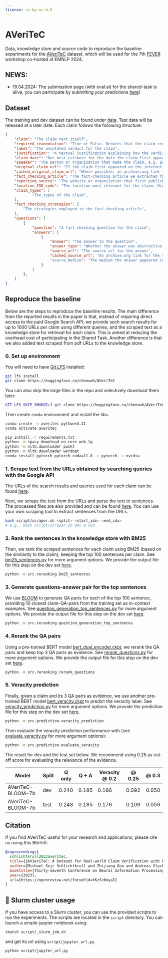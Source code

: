 ```yaml
---
license: cc-by-nc-4.0
---
```


# AVeriTeC

Data, knowledge store and source code to reproduce the baseline experiments for the [AVeriTeC](https://arxiv.org/abs/2305.13117) dataset, which will be used for the 7th [FEVER](https://fever.ai/) workshop co-hosted at EMNLP 2024.


## NEWS:
 - 19.04.2024: The submisstion page (with eval.ai) for the shared-task is alive, you can participate by submitting your predictions [here](https://eval.ai/web/challenges/challenge-page/2285/overview)!

## Dataset
The training and dev dataset can be found under [data](https://huggingface.co/chenxwh/AVeriTeC/tree/main/data). Test data will be released at a later date. Each claim follows the following structure:
```json
{
    "claim": "The claim text itself",
    "required_reannotation": "True or False. Denotes that the claim received a second round of QG-QA and quality control annotation.",
    "label": "The annotated verdict for the claim",
    "justification": "A textual justification explaining how the verdict was reached from the question-answer pairs.",
    "claim_date": "Our best estimate for the date the claim first appeared",
    "speaker": "The person or organization that made the claim, e.g. Barrack Obama, The Onion.",
    "original_claim_url": "If the claim first appeared on the internet, a url to the original location",
    "cached_original_claim_url": "Where possible, an archive.org link to the original claim url",
    "fact_checking_article": "The fact-checking article we extracted the claim from",
    "reporting_source": "The website or organization that first published the claim, e.g. Facebook, CNN.",
    "location_ISO_code": "The location most relevant for the claim. Highly useful for search.",
    "claim_types": [
            "The types of the claim",
    ],
    "fact_checking_strategies": [
        "The strategies employed in the fact-checking article",
    ],
    "questions": [
        {
            "question": "A fact-checking question for the claim",
            "answers": [
                {
                    "answer": "The answer to the question",
                    "answer_type": "Whether the answer was abstractive, extractive, boolean, or unanswerable",
                    "source_url": "The source url for the answer",
                    "cached_source_url": "An archive.org link for the source url"
                    "source_medium": "The medium the answer appeared in, e.g. web text, a pdf, or an image.",
                }
            ]
        },
    ]
}
```

## Reproduce the baseline 

Below are the steps to reproduce the baseline results. The main difference from the reported results in the paper is that, instead of requiring direct access to the paid Google Search API, we provide such search results for up to 1000 URLs per claim using different queries, and the scraped text as a knowledge store for retrieval for each claim. This is aimed at reducing the overhead cost of participating in the Shared Task. Another difference is that we also added text scraped from pdf URLs to the knowledge store.


### 0. Set up environment

You will need to have [Git LFS](https://git-lfs.com/) installed:
```bash
git lfs install
git clone https://huggingface.co/chenxwh/AVeriTeC
```
You can also skip the large files in the repo and selectively download them later:
```bash
GIT_LFS_SKIP_SMUDGE=1 git clone https://huggingface.co/chenxwh/AVeriTeC
```
Then create `conda` environment and install the libs.

```bash
conda create -n averitec python=3.11
conda activate averitec

pip install -r requirements.txt
python -m spacy download en_core_web_lg
python -m nltk.downloader punkt
python -m nltk.downloader wordnet
conda install pytorch pytorch-cuda=11.8 -c pytorch -c nvidia
```

### 1. Scrape text from the URLs obtained by searching queries with the Google API

The URLs of the search results and queries used for each claim can be found [here](https://huggingface.co/chenxwh/AVeriTeC/tree/main/data_store/urls).

 Next, we scrape the text from the URLs and parse the text to sentences. The processed files are also provided and can be found [here](https://huggingface.co/chenxwh/AVeriTeC/tree/main/data_store/knowledge_store). You can use your own scraping tool to extract sentences from the URLs.

```bash
bash script/scraper.sh <split> <start_idx> <end_idx> 
# e.g., bash script/scraper.sh dev 0 500
```

### 2. Rank the sentences in the knowledge store with BM25
Then, we rank the scraped sentences for each claim using BM25 (based on the similarity to the claim), keeping the top 100 sentences per claim.
See [bm25_sentences.py](https://huggingface.co/chenxwh/AVeriTeC/blob/main/src/reranking/bm25_sentences.py) for more argument options. We provide the output file for this step on the dev set [here](https://huggingface.co/chenxwh/AVeriTeC/blob/main/data_store/dev_top_k_sentences.json).
```bash
python -m src.reranking.bm25_sentences
```

### 3. Generate questions-answer pair for the top sentences
We use [BLOOM](https://huggingface.co/bigscience/bloom-7b1) to generate QA paris for each of the top 100 sentence, providing 10 closest claim-QA-pairs from the training set as in-context examples. See [question_generation_top_sentences.py](https://huggingface.co/chenxwh/AVeriTeC/blob/main/src/reranking/question_generation_top_sentences.py) for more argument options. We provide the output file for this step on the dev set [here](https://huggingface.co/chenxwh/AVeriTeC/blob/main/data_store/dev_top_k_qa.json).
```bash
python -m src.reranking.question_generation_top_sentences
```

### 4. Rerank the QA pairs
Using a pre-trained BERT model [bert_dual_encoder.ckpt](https://huggingface.co/chenxwh/AVeriTeC/blob/main/pretrained_models/bert_dual_encoder.ckpt), we rerank the QA paris and keep top 3 QA paris as evidence. See [rerank_questions.py](https://huggingface.co/chenxwh/AVeriTeC/blob/main/src/reranking/rerank_questions.py) for more argument options. We provide the output file for this step on the dev set [here](https://huggingface.co/chenxwh/AVeriTeC/blob/main/data_store/dev_top_3_rerank_qa.json).
```bash
python -m src.reranking.rerank_questions
```


### 5. Veracity prediction
Finally, given a claim and its 3 QA pairs as evidence, we use another pre-trained BERT model [bert_veracity.ckpt](https://huggingface.co/chenxwh/AVeriTeC/blob/main/pretrained_models/bert_veracity.ckpt) to predict the veracity label. See [veracity_prediction.py](https://huggingface.co/chenxwh/AVeriTeC/blob/main/src/prediction/veracity_prediction.py) for more argument options. We provide the prediction file for this step on the dev set [here](https://huggingface.co/chenxwh/AVeriTeC/blob/main/data_store/dev_veracity_prediction.json).
```bash
python -m src.prediction.veracity_prediction
```

Then evaluate the veracity prediction performance with (see [evaluate_veracity.py](https://huggingface.co/chenxwh/AVeriTeC/blob/main/src/prediction/evaluate_veracity.py) for more argument options):
```bash
python -m src.prediction.evaluate_veracity
```

The result for dev and the test set below. We recommend using 0.25 as cut-off score for evaluating the relevance of the evidence. 

| Model             | Split	| Q only | Q + A | Veracity @ 0.2 | @ 0.25 | @ 0.3 |
|-------------------|-------|--------|-------|----------------|--------|-------|
| AVeriTeC-BLOOM-7b | dev	|  0.240 | 0.185 | 	    0.186     |  0.092 | 0.050 |
| AVeriTeC-BLOOM-7b | test	|  0.248 | 0.185 |  	0.176     |  0.109 | 0.059 |

## Citation
If you find AVeriTeC useful for your research and applications, please cite us using this BibTeX:
```bibtex
@inproceedings{
  schlichtkrull2023averitec,
  title={{AV}eriTeC: A Dataset for Real-world Claim Verification with Evidence from the Web},
  author={Michael Sejr Schlichtkrull and Zhijiang Guo and Andreas Vlachos},
  booktitle={Thirty-seventh Conference on Neural Information Processing Systems Datasets and Benchmarks Track},
  year={2023},
  url={https://openreview.net/forum?id=fKzSz0oyaI}
}
```

## 🌌 Slurm cluster usage
If you have access to a Slurm cluster, you can use the provided scripts to run the experiments. The scripts are located in the `script` directory. You can launch a simple jupyter notebook using:
```bash
sbatch script/_slurm_job.sh
```

and get its url using `script/jupyter_url.py`.
```bash
python script/jupyter_url.py
```